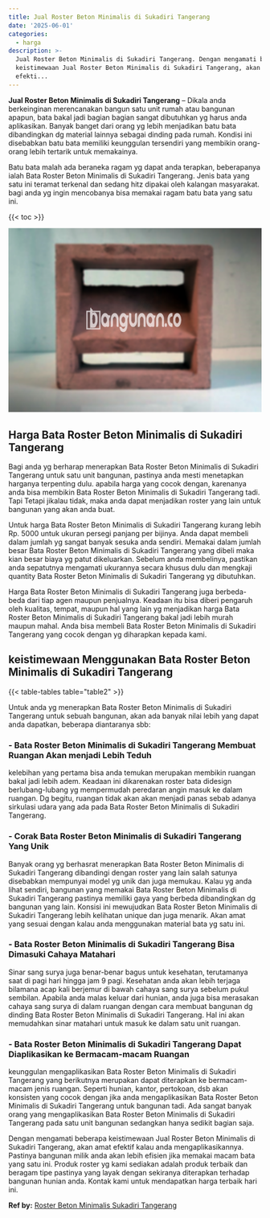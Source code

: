 ```yaml
---
title: Jual Roster Beton Minimalis di Sukadiri Tangerang
date: '2025-06-01'
categories:
  - harga
description: >-
  Jual Roster Beton Minimalis di Sukadiri Tangerang. Dengan mengamati beberapa
  keistimewaan Jual Roster Beton Minimalis di Sukadiri Tangerang, akan amat
  efekti...
---
```


**Jual Roster Beton Minimalis di Sukadiri Tangerang** – Dikala anda berkeinginan merencanakan bangun satu unit rumah atau bangunan apapun, bata bakal jadi bagian bagian sangat dibutuhkan yg harus anda aplikasikan. Banyak banget dari orang yg lebih menjadikan batu bata dibandingkan dg material lainnya sebagai dinding pada rumah. Kondisi ini disebabkan batu bata memiliki keunggulan tersendiri yang membikin orang-orang lebih tertarik untuk memakainya.

Batu bata malah ada beraneka ragam yg dapat anda terapkan, beberapanya ialah Bata Roster Beton Minimalis di Sukadiri Tangerang. Jenis bata yang satu ini teramat terkenal dan sedang hitz dipakai oleh kalangan masyarakat. bagi anda yg ingin mencobanya bisa memakai ragam batu bata yang satu ini.

{{< toc >}}

![Jual Roster Beton Minimalis di Sukadiri Tangerang](/images/bata-roster-minimalis-37.png)

## Harga Bata Roster Beton Minimalis di Sukadiri Tangerang

Bagi anda yg berharap menerapkan Bata Roster Beton Minimalis di Sukadiri Tangerang untuk satu unit bangunan, pastinya anda mesti menetapkan harganya terpenting dulu. apabila harga yang cocok dengan, karenanya anda bisa membikin Bata Roster Beton Minimalis di Sukadiri Tangerang tadi. Tapi Tetapi jikalau tidak, maka anda dapat menjadikan roster yang lain untuk bangunan yang akan anda buat.

Untuk harga Bata Roster Beton Minimalis di Sukadiri Tangerang kurang lebih Rp. 5000 untuk ukuran persegi panjang per bijinya. Anda dapat membeli dalam jumlah yg sangat banyak sesuka anda sendiri. Memakai dalam jumlah besar Bata Roster Beton Minimalis di Sukadiri Tangerang yang dibeli maka kian besar biaya yg patut dikeluarkan. Sebelum anda membelinya, pastikan anda sepatutnya mengamati ukurannya secara khusus dulu dan mengkaji quantity Bata Roster Beton Minimalis di Sukadiri Tangerang yg dibutuhkan.

Harga Bata Roster Beton Minimalis di Sukadiri Tangerang juga berbeda-beda dari tiap agen maupun penjualnya. Keadaan itu bisa diberi pengaruh oleh kualitas, tempat, maupun hal yang lain yg menjadikan harga Bata Roster Beton Minimalis di Sukadiri Tangerang bakal jadi lebih murah maupun mahal. Anda bisa membeli Bata Roster Beton Minimalis di Sukadiri Tangerang yang cocok dengan yg diharapkan kepada kami.

## keistimewaan Menggunakan Bata Roster Beton Minimalis di Sukadiri Tangerang

{{< table-tables table="table2" >}}

Untuk anda yg menerapkan Bata Roster Beton Minimalis di Sukadiri Tangerang untuk sebuah bangunan, akan ada banyak nilai lebih yang dapat anda dapatkan, beberapa diantaranya sbb:

### \- Bata Roster Beton Minimalis di Sukadiri Tangerang Membuat Ruangan Akan menjadi Lebih Teduh

kelebihan yang pertama bisa anda temukan merupakan membikin ruangan bakal jadi lebih adem. Keadaan ini dikarenakan roster bata didesign berlubang-lubang yg mempermudah peredaran angin masuk ke dalam ruangan. Dg begitu, ruangan tidak akan akan menjadi panas sebab adanya sirkulasi udara yang ada pada Bata Roster Beton Minimalis di Sukadiri Tangerang.

### \- Corak Bata Roster Beton Minimalis di Sukadiri Tangerang Yang Unik

Banyak orang yg berhasrat menerapkan Bata Roster Beton Minimalis di Sukadiri Tangerang dibandingi dengan roster yang lain salah satunya disebabkan mempunyai model yg unik dan juga memukau. Kalau yg anda lihat sendiri, bangunan yang memakai Bata Roster Beton Minimalis di Sukadiri Tangerang pastinya memiliki gaya yang berbeda dibandingkan dg bangunan yang lain. Konsisi ini mewujudkan Bata Roster Beton Minimalis di Sukadiri Tangerang lebih kelihatan unique dan juga menarik. Akan amat yang sesuai dengan kalau anda menggunakan material bata yg satu ini.

### \- Bata Roster Beton Minimalis di Sukadiri Tangerang Bisa Dimasuki Cahaya Matahari

Sinar sang surya juga benar-benar bagus untuk kesehatan, terutamanya saat di pagi hari hingga jam 9 pagi. Kesehatan anda akan lebih terjaga bilamana acap kali berjemur di bawah cahaya sang surya sebelum pukul sembilan. Apabila anda malas keluar dari hunian, anda juga bisa merasakan cahaya sang surya di dalam ruangan dengan cara membuat bangunan dg dinding Bata Roster Beton Minimalis di Sukadiri Tangerang. Hal ini akan memudahkan sinar matahari untuk masuk ke dalam satu unit ruangan.

### \- Bata Roster Beton Minimalis di Sukadiri Tangerang Dapat Diaplikasikan ke Bermacam-macam Ruangan

keunggulan mengaplikasikan Bata Roster Beton Minimalis di Sukadiri Tangerang yang berikutnya merupakan dapat diterapkan ke bermacam-macam jenis ruangan. Seperti hunian, kantor, pertokoan, dsb akan konsisten yang cocok dengan jika anda mengaplikasikan Bata Roster Beton Minimalis di Sukadiri Tangerang untuk bangunan tadi. Ada sangat banyak orang yang mengaplikasikan Bata Roster Beton Minimalis di Sukadiri Tangerang pada satu unit bangunan sedangkan hanya sedikit bagian saja.

Dengan mengamati beberapa keistimewaan Jual Roster Beton Minimalis di Sukadiri Tangerang, akan amat efektif kalau anda mengaplikasikannya. Pastinya bangunan milik anda akan lebih efisien jika memakai macam bata yang satu ini. Produk roster yg kami sediakan adalah produk terbaik dan beragam tipe pastinya yang layak dengan sekiranya diterapkan terhadap bangunan hunian anda. Kontak kami untuk mendapatkan harga terbaik hari ini.

**Ref by:** [Roster Beton Minimalis Sukadiri Tangerang](https://id.wikipedia.org/wiki/Roster)
